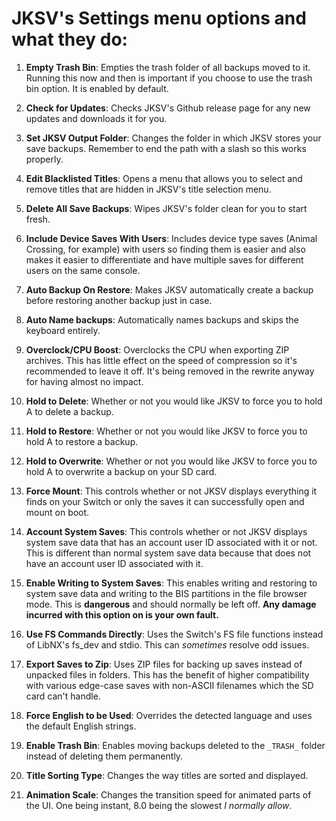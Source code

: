 # JKSV's Settings menu options and what they do:
1. **Empty Trash Bin**: Empties the trash folder of all backups moved to it. Running this now and then is important if you choose to use the trash bin option. It is enabled by default.

2. **Check for Updates**: Checks JKSV's Github release page for any new updates and downloads it for you.

3. **Set JKSV Output Folder**: Changes the folder in which JKSV stores your save backups. Remember to end the path with a slash so this works properly.

4. **Edit Blacklisted Titles**: Opens a menu that allows you to select and remove titles that are hidden in JKSV's title selection menu.

5. **Delete All Save Backups**: Wipes JKSV's folder clean for you to start fresh.

6. **Include Device Saves With Users**: Includes device type saves (Animal Crossing, for example) with users so finding them is easier and also makes it easier to differentiate and have multiple saves for different users on the same console.

7. **Auto Backup On Restore**: Makes JKSV automatically create a backup before restoring another backup just in case.

8. **Auto Name backups**: Automatically names backups and skips the keyboard entirely.

9. **Overclock/CPU Boost**: Overclocks the CPU when exporting ZIP archives. This has little effect on the speed of compression so it's recommended to leave it off. It's being removed in the rewrite anyway for having almost no impact.

10. **Hold to Delete**: Whether or not you would like JKSV to force you to hold A to delete a backup.

11. **Hold to Restore**: Whether or not you would like JKSV to force you to hold A to restore a backup.

12. **Hold to Overwrite**: Whether or not you would like JKSV to force you to hold A to overwrite a backup on your SD card.

13. **Force Mount**: This controls whether or not JKSV displays everything it finds on your Switch or only the saves it can successfully open and mount on boot.

14. **Account System Saves**: This controls whether or not JKSV displays system save data that has an account user ID associated with it or not. This is different than normal system save data because that does not have an account user ID associated with it.

15. **Enable Writing to System Saves**: This enables writing and restoring to system save data and writing to the BIS partitions in the file browser mode. This is **dangerous** and should normally be left off. **Any damage incurred with this option on is your own fault.** 

16. **Use FS Commands Directly**: Uses the Switch's FS file functions instead of LibNX's fs_dev and stdio. This can _sometimes_ resolve odd issues.

17. **Export Saves to Zip**: Uses ZIP files for backing up saves instead of unpacked files in folders. This has the benefit of higher compatibility with various edge-case saves with non-ASCII filenames which the SD card can't handle.

18. **Force English to be Used**: Overrides the detected language and uses the default English strings.

19. **Enable Trash Bin**: Enables moving backups deleted to the `_TRASH_` folder instead of deleting them permanently.

20. **Title Sorting Type**: Changes the way titles are sorted and displayed.

22. **Animation Scale**: Changes the transition speed for animated parts of the UI. One being instant, 8.0 being the slowest _I normally allow_.
